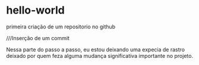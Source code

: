 # hello-world
primeira criação de um repositorio no github

///Inserção de um commit

Nessa parte do passo a passo, eu estou deixando uma expecia de rastro deixado por quem feza alguma mudança significativa 
importante no projeto.
